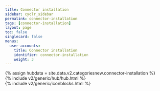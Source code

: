 ```yaml
---
title: Connector installation
sidebar: cyclr_sidebar
permalink: connector-installation
tags: [connector-installation]
layout: page
toc: false
singlecard: false
menus:
  user-accounts:
    title: Connector installation
    identifier: connector-installation
    weight: 3
---
```

{% assign hubdata = site.data.v2.categoriesnew.connector-installation %}
{% include v2/generic/hub/hub.html %}	
{% include v2/generic/iconblocks.html %}	